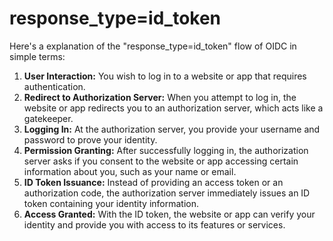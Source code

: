 # response\_type=id\_token

Here's a explanation of the "response\_type=id\_token" flow of OIDC in simple terms:

1. **User Interaction:** You wish to log in to a website or app that requires authentication.
2. **Redirect to Authorization Server:** When you attempt to log in, the website or app redirects you to an authorization server, which acts like a gatekeeper.
3. **Logging In:** At the authorization server, you provide your username and password to prove your identity.
4. **Permission Granting:** After successfully logging in, the authorization server asks if you consent to the website or app accessing certain information about you, such as your name or email.
5. **ID Token Issuance:** Instead of providing an access token or an authorization code, the authorization server immediately issues an ID token containing your identity information.
6. **Access Granted:** With the ID token, the website or app can verify your identity and provide you with access to its features or services.

<figure><img src="https://miro.medium.com/v2/resize:fit:720/format:webp/1*1kNnTe0Eqf7S_IOUcT-ftg.png" alt=""><figcaption></figcaption></figure>

<figure><img src="https://miro.medium.com/v2/resize:fit:720/format:webp/1*95aX-M20iBFGB08q_Yep2w.png" alt=""><figcaption></figcaption></figure>
